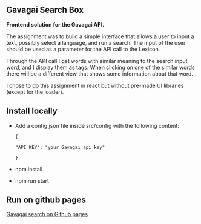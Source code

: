 ## Gavagai Search Box

**Frontend solution for the Gavagai API.**

The assignment was to build a simple interface that allows a user to input a text, possibly select a language, and run a search. The input of the user should be used as a parameter for the API call to the Lexicon. 

Through the API call I get words with similar meaning to the search input word, and I display them as tags. When clicking on one of the similar words there will be a different view that shows some information about that word.

I chose to do this assignment in react but without pre-made UI libraries (except for the loader).

## Install locally
- Add a config.json file inside src/config with the following content:

  `{`

    `"API_KEY": "your Gavagai api key"`

  `}`

- npm install

- npm run start

## Run on github pages 

[Gavagai search on Github pages](https://ansolantz.github.io/gvg-search-box/)

